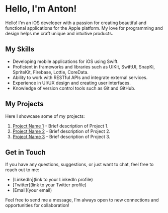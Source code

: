 # Hello, I'm Anton!

Hello! I'm an iOS developer with a passion for creating beautiful and functional applications for the Apple platform. My love for programming and design helps me craft unique and intuitive products.

## My Skills

- Developing mobile applications for iOS using Swift.
- Proficient in frameworks and libraries such as UIKit, SwiftUI, SnapKi, SpriteKit, Firebase, Lottie, CoreData.
- Ability to work with RESTful APIs and integrate external services.
- Experience in UI/UX design and creating user interfaces.
- Knowledge of version control tools such as Git and GitHub.

## My Projects

Here I showcase some of my projects:

1. [Project Name 1](link) - Brief description of Project 1.
2. [Project Name 2](link) - Brief description of Project 2.
3. [Project Name 3](link) - Brief description of Project 3.

## Get in Touch

If you have any questions, suggestions, or just want to chat, feel free to reach out to me:

- [LinkedIn](link to your LinkedIn profile)
- [Twitter](link to your Twitter profile)
- [Email](your email)

Feel free to send me a message, I'm always open to new connections and opportunities for collaboration!

